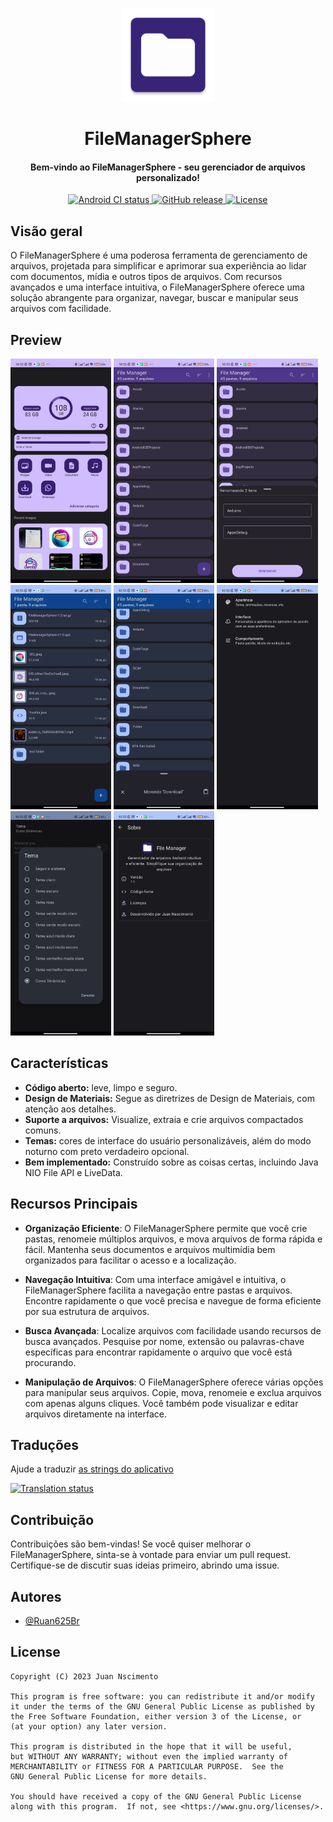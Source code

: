 <p align="center"><img src="fastlane/metadata/android/pt-BR/images/icon.png" width="150"></p>
<h1 align="center"><b>FileManagerSphere</b></h1>
<h4 align="center">Bem-vindo ao FileManagerSphere - seu gerenciador de arquivos personalizado!</h4>

<p  align="center">
        <a href="https://github.com/Ruan625Br/FileManagerSphere/actions">
            <img src="https://github.com/Ruan625Br/FileManagerSphere/workflows/Android%20CI/badge.svg" alt="Android CI status">
        </a>
        <a href="https://github.com/Ruan625Br/FileManagerSphere/releases">
            <img src="https://img.shields.io/github/v/release/Ruan625Br/FileManagerSphere" alt="GitHub release">
        </a>
        <a href="LICENSE">
            <img src="https://img.shields.io/github/license/Ruan625Br/FileManagerSphere?color=blue" alt="License">
        </a>
    </p>
</p>

## Visão geral

O FileManagerSphere é uma poderosa ferramenta de gerenciamento de arquivos, projetada para simplificar e aprimorar sua experiência ao lidar com documentos, mídia e outros tipos de arquivos. Com recursos avançados e uma interface intuitiva, o FileManagerSphere oferece uma solução abrangente para organizar, navegar, buscar e manipular seus arquivos com facilidade.
    
## Preview

<img src="fastlane/metadata/android/pt-BR/images/phoneScreenshots/1.jpg" width="32%" /> <img src="fastlane/metadata/android/pt-BR/images/phoneScreenshots/2.jpg" width="32%" /> <img src="fastlane/metadata/android/pt-BR/images/phoneScreenshots/3.jpg" width="32%" />
<img src="fastlane/metadata/android/pt-BR/images/phoneScreenshots/4.jpg" width="32%" /> <img src="fastlane/metadata/android/pt-BR/images/phoneScreenshots/5.jpg" width="32%" /> <img src="fastlane/metadata/android/pt-BR/images/phoneScreenshots/6.jpg" width="32%" />
<img src="fastlane/metadata/android/pt-BR/images/phoneScreenshots/7.jpg" width="32%" /> <img src="fastlane/metadata/android/pt-BR/images/phoneScreenshots/8.jpg" width="32%" /></p>




## Características
   
- **Código aberto:** leve, limpo e seguro.
- **Design de Materiais:** Segue as diretrizes de Design de Materiais, com atenção aos detalhes.
- **Suporte a arquivos:** Visualize, extraia e crie arquivos compactados comuns.
- **Temas:** cores de interface do usuário personalizáveis, além do modo noturno com preto verdadeiro opcional.
- **Bem implementado:** Construído sobre as coisas certas, incluindo Java NIO File API e LiveData.

## Recursos Principais

- **Organização Eficiente**: O FileManagerSphere permite que você crie pastas, renomeie múltiplos arquivos, e mova arquivos de forma rápida e fácil. Mantenha seus documentos e arquivos multimídia bem organizados para facilitar o acesso e a localização.

- **Navegação Intuitiva**: Com uma interface amigável e intuitiva, o FileManagerSphere facilita a navegação entre pastas e arquivos. Encontre rapidamente o que você precisa e navegue de forma eficiente por sua estrutura de arquivos.

- **Busca Avançada**: Localize arquivos com facilidade usando recursos de busca avançados. Pesquise por nome, extensão ou palavras-chave específicas para encontrar rapidamente o arquivo que você está procurando.

- **Manipulação de Arquivos**: O FileManagerSphere oferece várias opções para manipular seus arquivos. Copie, mova, renomeie e exclua arquivos com apenas alguns cliques. Você também pode visualizar e editar arquivos diretamente na interface.

## Traduções

Ajude a traduzir [as strings do aplicativo](https://hosted.weblate.org/engage/filemanagersphere/) 

[![Translation status](https://hosted.weblate.org/widgets/filemanagersphere/-/translations/multi-auto.svg)](https://hosted.weblate.org/engage/filemanagersphere/)

## Contribuição

Contribuições são bem-vindas! Se você quiser melhorar o FileManagerSphere, sinta-se à vontade para enviar um pull request. Certifique-se de discutir suas ideias primeiro, abrindo uma issue.

## Autores

- [@Ruan625Br](https://www.github.com/Ruan625Br)





## License

    Copyright (C) 2023 Juan Nscimento

    This program is free software: you can redistribute it and/or modify
    it under the terms of the GNU General Public License as published by
    the Free Software Foundation, either version 3 of the License, or
    (at your option) any later version.

    This program is distributed in the hope that it will be useful,
    but WITHOUT ANY WARRANTY; without even the implied warranty of
    MERCHANTABILITY or FITNESS FOR A PARTICULAR PURPOSE.  See the
    GNU General Public License for more details.

    You should have received a copy of the GNU General Public License
    along with this program.  If not, see <https://www.gnu.org/licenses/>.
